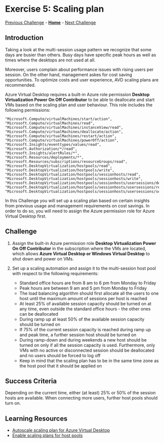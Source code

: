 # Exercise 5: Scaling plan 
[Previous Challenge](./04-start-VM-on-connect.md) - **[Home](../readme.md)** - [Next Challenge](./06-RDP-properties.md)

## Introduction
Taking a look at the multi-session usage pattern we recognize that some days are busier than others. Busy days have specific peak hours as well as times where the desktops are not used at all. 

Moreover, users complain about performance issues with rising users per session. On the other hand, management askes for cost saving opportunities. To optimize costs and user experience, AVD scaling plans are recommended. 

Azure Virtual Desktop requires a built-in Azure role permission **Desktop Virtualization Power On Off Contributor** to be able to deallocate and start VMs based on the scaling plan and user behaviour. This role includes the following permissions: 

```
"Microsoft.Compute/virtualMachines/start/action",
"Microsoft.Compute/virtualMachines/read",
"Microsoft.Compute/virtualMachines/instanceView/read",
"Microsoft.Compute/virtualMachines/deallocate/action",
"Microsoft.Compute/virtualMachines/restart/action",
"Microsoft.Compute/virtualMachines/powerOff/action",
"Microsoft.Insights/eventtypes/values/read",
"Microsoft.Authorization/*/read",
"Microsoft.Insights/alertRules/*",
"Microsoft.Resources/deployments/*",
"Microsoft.Resources/subscriptions/resourceGroups/read",
"Microsoft.DesktopVirtualization/hostpools/read",
"Microsoft.DesktopVirtualization/hostpools/write",
"Microsoft.DesktopVirtualization/hostpools/sessionhosts/read",
"Microsoft.DesktopVirtualization/hostpools/sessionhosts/write",
"Microsoft.DesktopVirtualization/hostpools/sessionhosts/usersessions/delete",
"Microsoft.DesktopVirtualization/hostpools/sessionhosts/usersessions/read",
"Microsoft.DesktopVirtualization/hostpools/sessionhosts/usersessions/sendMessage/action"
```

In this Challenge you will set up a scaling plan based on certain insights from previous usage and management requirements on cost savings. In order to do so, you will need to assign the Azure permission role for Azure Virtual Desktop first. 

## Challenge
1.	Assign the built-in Azure permission role **Desktop Virtualization Power On Off Contributor** in the subscription where the VMs are located, which allows **Azure Virtual Desktop or Windows Virtual Desktop**  to shut down and power on VMs.

2.	Set up a scaling automation and assign it to the multi-session host pool with respect to the following requirements: 
    - Standard office hours are from 8 am to 6 pm from Monday to Friday
    - Peak hours are between 9 am and 5 pm from Monday to Friday
    - The load balancing algorithm should first allocate all the users to one host until the maximum amount of sessions per host is reached
    - At least 25% of available session capacity should be turned on at any time, even outside the standard office hours - the other ones can be deallocated
    - During ramp up at least 50% of the available session capacity should be turned on
    - If 75% of the current session capacity is reached during ramp up and peak time, a further session host should be turned on
    - During ramp-down and during weekends a new host should be turned on only if all the session capacity is used. Furthermore, only VMs with no active or disconnected session should be deallocated and no users should be forced to log off
    - Keep in mind that the scaling plan has to be in the same time zone as the host pool that it should be applied on

## Success Criteria
Depending on the current time, either (at least) 25% or 50% of the session hosts are available. When connecting more users, further host pools should turn on.

## Learning Resources
- [Autoscale scaling plan for Azure Virtual Desktop](https://learn.microsoft.com/en-us/azure/virtual-desktop/autoscale-scaling-plan)
- [Enable scaling plans for host pools](https://learn.microsoft.com/en-us/azure/virtual-desktop/autoscale-new-existing-host-pool)
